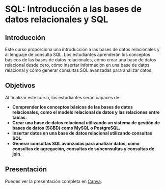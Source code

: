 # SQL: Introducción a las bases de datos relacionales y SQL

## Introducción

Este curso proporciona una introducción a las bases de datos relacionales y al lenguaje de consulta SQL. Los estudiantes aprenderán los conceptos básicos de las bases de datos relacionales, cómo crear una base de datos relacional desde cero, cómo insertar información en una base de datos relacional y cómo generar consultas SQL avanzadas para analizar datos.

## Objetivos

Al finalizar este curso, los estudiantes serán capaces de:

- **Comprender los conceptos básicos de las bases de datos relacionales, como el modelo relacional de datos y las relaciones entre tablas.**
- **Crear una base de datos relacional utilizando un sistema de gestión de bases de datos (SGBD) como MySQL o PostgreSQL.**
- **Insertar datos en una base de datos relacional utilizando consultas SQL.**
- **Generar consultas SQL avanzadas para analizar datos, como consultas de agregación, consultas de subconsultas y consultas de join.**

## Presentación

Puedes ver la presentación completa en [Canva](https://cdn-images-1.medium.com/v2/resize:fit:1200/1*A6kkoOVJVpXPWewg8axc5w.png).


